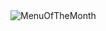 
<html>
<head>
<title></title>
	<link rel="stylesheet" href="style.css">
</head>
<body>

<img src='Menu24012222.jpg' alt='MenuOfTheMonth' class="center">

</body>
</html>

